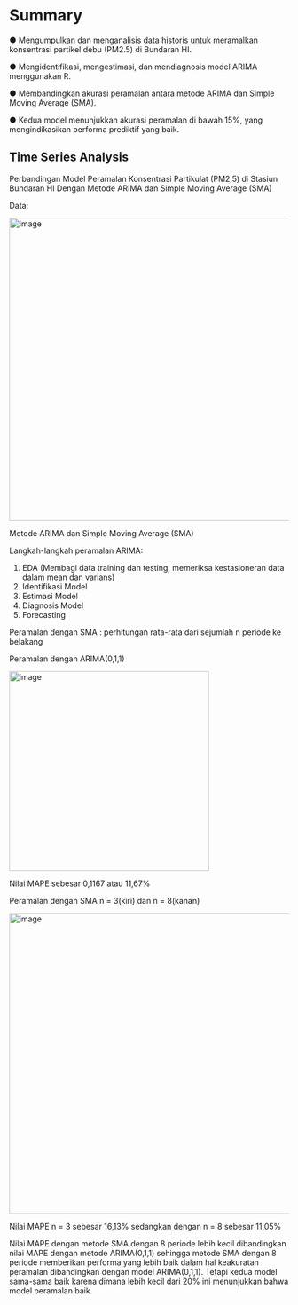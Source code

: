 # Summary
● Mengumpulkan dan menganalisis data historis untuk meramalkan konsentrasi partikel debu (PM2.5) di Bundaran HI.

● Mengidentifikasi, mengestimasi, dan mendiagnosis model ARIMA menggunakan R.

● Membandingkan akurasi peramalan antara metode ARIMA dan Simple Moving Average (SMA).

● Kedua model menunjukkan akurasi peramalan di bawah 15%, yang mengindikasikan performa prediktif yang baik.

## Time Series Analysis

Perbandingan Model Peramalan Konsentrasi Partikulat (PM2,5) di Stasiun Bundaran HI Dengan Metode ARIMA dan Simple Moving Average (SMA)

Data:

<img width="546" alt="image" src="https://github.com/user-attachments/assets/516bd763-b937-4c30-b396-97e0411824f3" />


Metode ARIMA dan Simple Moving Average (SMA)

Langkah-langkah peramalan ARIMA:
1. EDA (Membagi data training dan testing, memeriksa kestasioneran data dalam mean dan varians)
2. Identifikasi Model
3. Estimasi Model
4. Diagnosis Model
5. Forecasting

Peramalan dengan SMA : perhitungan rata-rata dari sejumlah n periode ke belakang

Peramalan dengan ARIMA(0,1,1)

<img width="360" alt="image" src="https://github.com/user-attachments/assets/9f6fb2d5-aa56-401e-9551-8abaab415302" />

Nilai MAPE sebesar 0,1167 atau 11,67% 

Peramalan dengan SMA n = 3(kiri) dan n = 8(kanan)

<img width="542" alt="image" src="https://github.com/user-attachments/assets/69726202-676a-4734-87d3-fcec8c15431e" />

Nilai MAPE n = 3 sebesar 16,13% sedangkan dengan n = 8 sebesar 11,05%

Nilai MAPE dengan metode SMA dengan 8 periode lebih kecil dibandingkan nilai MAPE dengan metode ARIMA(0,1,1) sehingga metode SMA dengan 8 periode
memberikan performa yang lebih baik dalam hal keakuratan peramalan dibandingkan dengan model ARIMA(0,1,1). Tetapi kedua model sama-sama baik karena 
dimana lebih kecil dari 20% ini menunjukkan bahwa model peramalan baik.
